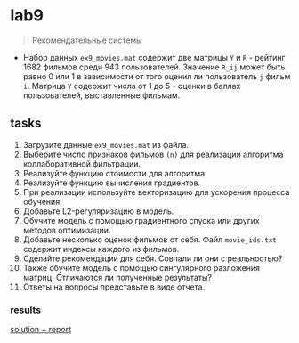 # lab9
> Рекомендательные системы

- Набор данных `ex9_movies.mat` содержит две матрицы `Y` и `R` - рейтинг 1682 фильмов среди 943 пользователей. Значение `R_ij` может быть равно 0 или 1 в зависимости от того оценил ли пользователь `j` фильм `i`. Матрица `Y` содержит числа от 1 до 5 - оценки в баллах пользователей, выставленные фильмам.

## tasks

1. Загрузите данные `ex9_movies.mat` из файла.
2. Выберите число признаков фильмов `(n)` для реализации алгоритма коллаборативной фильтрации.
3. Реализуйте функцию стоимости для алгоритма.
4. Реализуйте функцию вычисления градиентов.
5. При реализации используйте векторизацию для ускорения процесса обучения.
6. Добавьте L2-регуляризацию в модель.
7. Обучите модель с помощью градиентного спуска или других методов оптимизации.
8. Добавьте несколько оценок фильмов от себя. Файл `movie_ids.txt` содержит индексы каждого из фильмов.
9. Сделайте рекомендации для себя. Совпали ли они с реальностью?
10. Также обучите модель с помощью сингулярного разложения матриц. Отличаются ли полученные результаты?
11. Ответы на вопросы представьте в виде отчета.

### results

[solution + report](/ml/lab9/lab9.ipynb)
